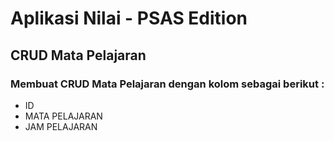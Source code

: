 # Aplikasi Nilai - PSAS Edition
## CRUD Mata Pelajaran
### Membuat CRUD Mata Pelajaran dengan kolom sebagai berikut :
* ID
* MATA PELAJARAN
* JAM PELAJARAN